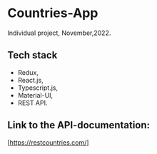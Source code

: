 # Countries-App
Individual project, November,2022.

## Tech stack
+ Redux, 
+ React.js, 
+ Typescript.js, 
+ Material-UI, 
+ REST API.

## Link to the API-documentation:
[https://restcountries.com/]
